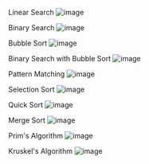Linear Search
![image](https://github.com/user-attachments/assets/7ee02bf7-014e-4b49-ba43-001b6e014a95)

Binary Search
![image](https://github.com/user-attachments/assets/e67a00ea-46e8-4979-bfcf-587dadd74eae)

Bubble Sort
![image](https://github.com/user-attachments/assets/57b77ea2-57bb-4798-a59c-5be42bd49e4a)

Binary Search with Bubble Sort
![image](https://github.com/user-attachments/assets/819a8697-f943-4b72-8e22-acfac6bf5e73)

Pattern Matching
![image](https://github.com/user-attachments/assets/af8c63bd-827c-49a1-ab16-bbc09002c6da)

Selection Sort
![image](https://github.com/user-attachments/assets/b86e8934-694f-42c1-b235-47137324a875)

Quick Sort
![image](https://github.com/user-attachments/assets/78311899-7724-4f2d-be77-f2dc4b576b1c)

Merge Sort
![image](https://github.com/user-attachments/assets/2d4db290-887a-4174-8487-75b52638adbe)

Prim's Algorithm
![image](https://github.com/user-attachments/assets/266e57da-2cf0-425a-a530-b42fa7acc24a)

Kruskel's Algorithm
![image](https://github.com/user-attachments/assets/177afac5-db1e-4c14-b2d2-8cd1f6f6b9b6)
